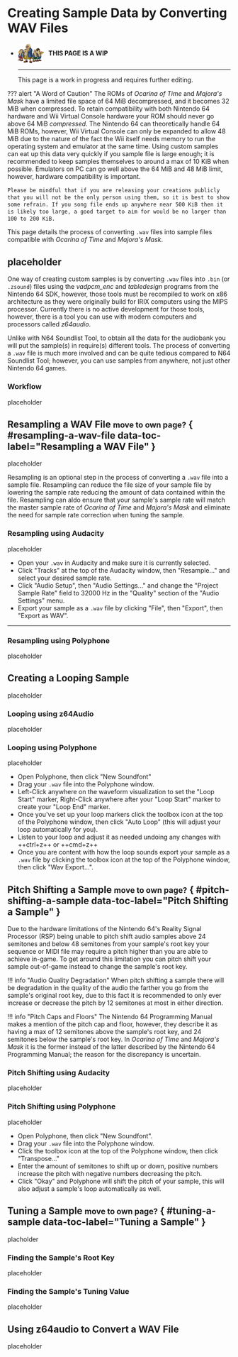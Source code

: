 # Creating Sample Data by Converting WAV Files

<div class="grid cards" markdown>

-   <img style="width:58.5px; height:auto; vertical-align: middle;" src="../../../assets/images/carpenters.png"> <b>&nbsp;&nbsp;THIS PAGE IS A WIP</b>
  
    ---

    This page is a work in progress and requires further editing.

</div>

??? alert "A Word of Caution"
    The ROMs of *Ocarina of Time* and *Majora's Mask* have a limited file space of 64 MiB decompressed, and it becomes 32 MiB when compressed. To retain compatibility with both Nintendo 64 hardware and Wii Virtual Console hardware your ROM should never go above 64 MiB *compressed*. The Nintendo 64 can theoretically handle 64 MiB ROMs, however, Wii Virtual Console can only be expanded to allow 48 MiB due to the nature of the fact the Wii itself needs memory to run the operating system and emulator at the same time. Using custom samples can eat up this data very quickly if you sample file is large enough; it is recommended to keep samples themselves to around a max of 10 KiB when possible. Emulators on PC can go well above the 64 MiB and 48 MiB limit, however, hardware compatibility is important.

    Please be mindful that if you are releasing your creations publicly that you will not be the only person using them, so it is best to show some refrain. If you song file ends up anywhere near 500 KiB then it is likely too large, a good target to aim for would be no larger than 100 to 200 KiB.

This page details the process of converting `.wav` files into sample files compatible with *Ocarina of Time* and *Majora's Mask*.

## placeholder
One way of creating custom samples is by converting `.wav` files into `.bin` (or `.zsound`) files using the *vadpcm_enc* and *tabledesign* programs from the Nintendo 64 SDK, however, those tools must be recompiled to work on x86 architecture as they were originally build for IRIX computers using the MIPS processor. Currently there is no active development for those tools, however, there is a tool you can use with modern computers and processors called *z64audio*.

Unlike with N64 Soundlist Tool, to obtain all the data for the audiobank you will put the sample(s) in require(s) different tools. The process of converting a `.wav` file is much more involved and can be quite tedious compared to N64 Soundlist Tool; however, you can use samples from anywhere, not just other Nintendo 64 games.

### Workflow
placeholder

## Resampling a WAV File <small>move to own page?</small> { #resampling-a-wav-file data-toc-label="Resampling a WAV File" }
placeholder

Resampling is an optional step in the process of converting a `.wav` file into a sample file. Resampling can reduce the file size of your sample file by lowering the sample rate reducing the amount of data contained within the file. Resampling can aldo ensure that your sample's sample rate will match the master sample rate of *Ocarina of Time* and *Majora's Mask* and eliminate the need for sample rate correction when tuning the sample.

### Resampling using Audacity
placeholder

- Open your `.wav` in Audacity and make sure it is currently selected.
- Click "Tracks" at the top of the Audacity window, then "Resample..." and select your desired sample rate.
- Click "Audio Setup", then "Audio Settings..." and change the "Project Sample Rate" field to 32000 Hz in the "Quality" section of the "Audio Settings" menu.
- Export your sample as a `.wav` file by clicking "File", then "Export", then "Export as WAV".
***

### Resampling using Polyphone
placeholder

## Creating a Looping Sample
placeholder

### Looping using z64Audio
placeholder

### Looping using Polyphone
placeholder

- Open Polyphone, then click "New Soundfont"
- Drag your `.wav` file into the Polyphone window.
- Left-Click anywhere on the waveform visualization to set the "Loop Start" marker, Right-Click anywhere after your "Loop Start" marker to create your "Loop End" marker.
- Once you've set up your loop markers click the toolbox icon at the top of the Polyphone window, then click "Auto Loop" (this will adjust your loop automatically for you).
- Listen to your loop and adjust it as needed undoing any changes with ++ctrl+z++ or ++cmd+z++
- Once you are content with how the loop sounds export your sample as a `.wav` file by clicking the toolbox icon at the top of the Polyphone window, then click "Wav Export...".

## Pitch Shifting a Sample <small>move to own page?</small> { #pitch-shifting-a-sample data-toc-label="Pitch Shifting a Sample" }
Due to the hardware limitations of the Nintendo 64's Reality Signal Processor (RSP) being unable to pitch shift audio samples above 24 semitones and below 48 semitones from your sample's root key your sequence or MIDI file may require a pitch higher than you are able to achieve in-game. To get around this limitation you can pitch shift your sample out-of-game instead to change the sample's root key.

!!! info "Audio Quality Degradation"
    When pitch shifting a sample there will be degradation in the quality of the audio the farther you go from the sample's original root key, due to this fact it is recommended to only ever increase or decrease the pitch by 12 semitones at most in either direction.

!!! info "Pitch Caps and Floors"
    The Nintendo 64 Programming Manual makes a mention of the pitch cap and floor, however, they describe it as having a max of 12 semitones above the sample's root key, and 24 semitones below the sample's root key. In *Ocarina of Time* and *Majora's Mask* it is the former instead of the latter described by the Nintendo 64 Programming Manual; the reason for the discrepancy is uncertain.

### Pitch Shifting using Audacity
placeholder

### Pitch Shifting using Polyphone
placeholder

- Open Polyphone, then click "New Soundfont".
- Drag your `.wav` file into the Polyphone window.
- Click the toolbox icon at the top of the Polyphone window, then click "Transpose..."
- Enter the amount of semitones to shift up or down, positive numbers increase the pitch with negative numbers decreasing the pitch.
- Click "Okay" and Polyphone will shift the pitch of your sample, this will also adjust a sample's loop automatically as well.

## Tuning a Sample <small>move to own page?</small> { #tuning-a-sample data-toc-label="Tuning a Sample" }
placholder

### Finding the Sample's Root Key
placeholder

### Finding the Sample's Tuning Value
placeholder

## Using z64audio to Convert a WAV File
placeholder
